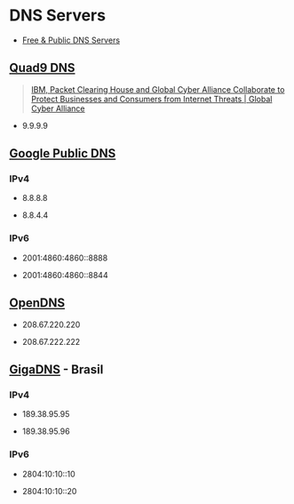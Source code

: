 # DNS Servers

* [Free & Public DNS Servers](http://pcsupport.about.com/od/tipstricks/a/free-public-dns-servers.htm)

## [Quad9 DNS](https://www.quad9.net)

> [IBM, Packet Clearing House and Global Cyber Alliance Collaborate to Protect Businesses and Consumers from Internet Threats | Global Cyber Alliance](https://www.globalcyberalliance.org/ibm-packet-clearing-house-global-cyber-alliance-collaborate-protect-businesses-consumers-internet-threats.html)

* 9.9.9.9

## [Google Public DNS](https://developers.google.com/speed/public-dns/)

### IPv4

* 8.8.8.8

* 8.8.4.4

### IPv6

* 2001:4860:4860::8888

* 2001:4860:4860::8844


## [OpenDNS](https://www.opendns.com/)

* 208.67.220.220

* 208.67.222.222


## [GigaDNS](http://www.gigadns.com.br/) - Brasil

### IPv4

* 189.38.95.95

* 189.38.95.96

### IPv6

* 2804:10:10::10

* 2804:10:10::20
